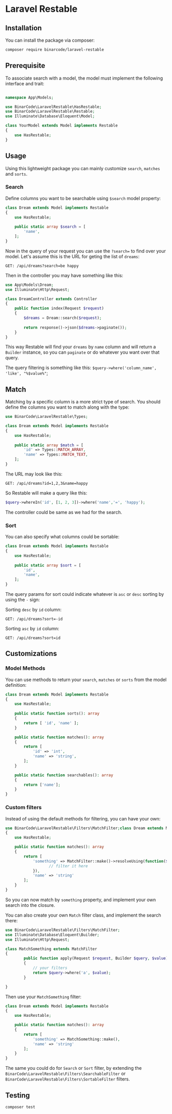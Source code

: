 # Laravel Restable

## Installation

You can install the package via composer:

```bash
composer require binarcode/laravel-restable
```

## Prerequisite

To associate search with a model, the model must implement the following interface and trait:

```php

namespace App\Models;

use BinarCode\LaravelRestable\HasRestable;
use BinarCode\LaravelRestable\Restable;
use Illuminate\Database\Eloquent\Model;

class YourModel extends Model implements Restable
{
    use HasRestable;
}
```

## Usage

Using this lightweight package you can mainly customize `search`, `matches` and `sorts`.

### Search

Define columns you want to be searchable using `$search` model property:

```php
class Dream extends Model implements Restable
{
    use HasRestable;
    
    public static array $search = [
        'name',
    ];
}
```

Now in the query of your request you can use the `?search=` to find over your model. Let's assume this is the URL for
geting the list of `dreams`:

```http request
GET: /api/dreams?search=be happy
```

Then in the controller you may have something like this:

```php
use App\Models\Dream;
use Illuminate\Http\Request;

class DreamController extends Controller
{
    public function index(Request $request)
    {
        $dreams = Dream::search($request);
        
        return response()->json($dreams->paginate());
    }
}
```

This way Restable will find your `dreams` by `name` column and will return a `Builder` instance, so you can `paginate`
or do whatever you want over that query.

The query filtering is something like this: `$query->where('column_name', 'like', "%$value%"`;

## Match

Matching by a specific column is a more strict type of search. You should define the columns you want to match along
with the type:

```php
use BinarCode\LaravelRestable\Types;

class Dream extends Model implements Restable
{
    use HasRestable;
    
    public static array $match = [
        'id' => Types::MATCH_ARRAY,
        'name' => Types::MATCH_TEXT,
    ];
}
```

The URL may look like this:

```http request
GET: /api/dreams?id=1,2,3&name=happy
```

So Restable will make a query like this:

```php
$query->whereIn('id', [1, 2, 3])->where('name','=', 'happy');
```

The controller could be same as we had for the search.

### Sort

You can also specify what columns could be sortable:

```php
class Dream extends Model implements Restable
{
    use HasRestable;
    
    public static array $sort = [
        'id',
        'name',
    ];
}
```

The query params for sort could indicate whatever is `asc` or `desc` sorting by using the `-` sign:

Sorting `desc` by `id` column:

```http request
GET: /api/dreams?sort=-id
```

Sorting `asc` by `id` column:

```http request
GET: /api/dreams?sort=id
```

## Customizations

### Model Methods

You can use methods to return your `search`, `matches` or `sorts` from the model definition:

```php
class Dream extends Model implements Restable
{
    use HasRestable;
    
    public static function sorts(): array
    {
        return [ 'id', 'name' ];
    }

    public static function matches(): array
    {
        return [
            'id' => 'int',
            'name' => 'string',
        ];
    }

    public static function searchables(): array
    {
        return ['name'];
    }
}
```

### Custom filters

Instead of using the default methods for filtering, you can have your own:

```php
use BinarCode\LaravelRestable\Filters\MatchFilter;class Dream extends Model implements Restable
{
    use HasRestable;

    public static function matches(): array
    {
        return [
            'something' => MatchFilter::make()->resolveUsing(function($request, $query) {
                   // filter it here
            }),
            'name' => 'string'
        ];
    }
}
```

So you can now match by `something` property, and implement your own search into the closure. 

You can also create your own `Match` filter class, and implement the search there:

```php
use BinarCode\LaravelRestable\Filters\MatchFilter;
use Illuminate\Database\Eloquent\Builder;
use Illuminate\Http\Request;

class MatchSomething extends MatchFilter
{
        public function apply(Request $request, Builder $query, $value): Builder
        {
            // your filters
            return $query->where('a', $value);
        }

}
```

Then use your `MatchSomething` filter:


```php
class Dream extends Model implements Restable
{
    use HasRestable;

    public static function matches(): array
    {
        return [
            'something' => MatchSomething::make(),
            'name' => 'string'
        ];
    }
}
```

The same you could do for `Search` or `Sort` filter, by extending the `BinarCode\LaravelRestable\Filters\SearchableFilter` or `BinarCode\LaravelRestable\Filters\SortableFilter` filters.

## Testing

```bash
composer test
```

